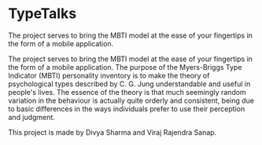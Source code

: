 # TypeTalks
The project serves to bring the MBTI model at the ease of your fingertips in the form of a mobile application. 

The project serves to bring the MBTI model at the ease of your fingertips in the form of a mobile application. The purpose of the Myers-Briggs Type Indicator (MBTI) personality inventory is to make the theory of psychological types described by C. G. Jung understandable and useful in people's lives. The essence of the theory is that much seemingly random variation in the behaviour is actually quite orderly and consistent, being due to basic differences in the ways individuals prefer to use their perception and judgment. 

This project is made by Divya Sharma and Viraj Rajendra Sanap.
